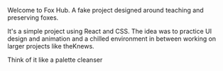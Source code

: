 Welcome to Fox Hub. A fake project designed around teaching and preserving foxes.

It's a simple project using React and CSS. The idea was to practice UI design and animation and a chilled environment in between working on larger projects like theKnews.

Think of it like a palette cleanser